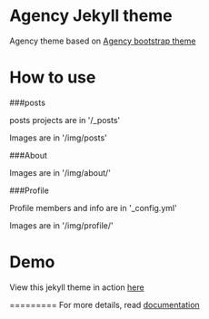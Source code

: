 Agency Jekyll theme
====================

Agency theme based on [Agency bootstrap theme ](https://startbootstrap.com/template-overviews/agency/)

# How to use

###posts 

posts projects are in '/_posts'

Images are in '/img/posts'

###About

Images are in '/img/about/'

###Profile

Profile members and info are in '_config.yml'

Images are in '/img/profile/'


# Demo

View this jekyll theme in action [here](https://y7kim.github.io/agency-jekyll-theme)

=========
For more details, read [documentation](http://jekyllrb.com/)
